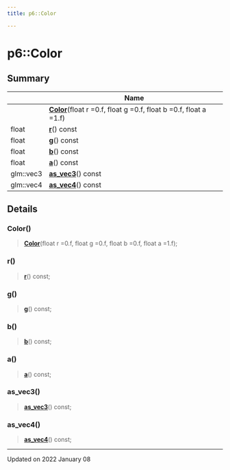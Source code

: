 ```yaml
---
title: p6::Color

---
```


# p6::Color





## Summary


|                | Name           |
| -------------- | -------------- |
| | **[Color](/reference/Classes/classp6_1_1_color#color)**(float r =0.f, float g =0.f, float b =0.f, float a =1.f) |
| float | **[r](/reference/Classes/classp6_1_1_color#r)**() const |
| float | **[g](/reference/Classes/classp6_1_1_color#g)**() const |
| float | **[b](/reference/Classes/classp6_1_1_color#b)**() const |
| float | **[a](/reference/Classes/classp6_1_1_color#a)**() const |
| glm::vec3 | **[as_vec3](/reference/Classes/classp6_1_1_color#as_vec3)**() const |
| glm::vec4 | **[as_vec4](/reference/Classes/classp6_1_1_color#as_vec4)**() const |
## Details


### Color()

> **[Color](/reference/Classes/classp6_1_1_color#color)**(float r =0.f, float g =0.f, float b =0.f, float a =1.f);



### r()

> **[r](/reference/Classes/classp6_1_1_color#r)**() const;



### g()

> **[g](/reference/Classes/classp6_1_1_color#g)**() const;



### b()

> **[b](/reference/Classes/classp6_1_1_color#b)**() const;



### a()

> **[a](/reference/Classes/classp6_1_1_color#a)**() const;



### as_vec3()

> **[as_vec3](/reference/Classes/classp6_1_1_color#as_vec3)**() const;



### as_vec4()

> **[as_vec4](/reference/Classes/classp6_1_1_color#as_vec4)**() const;



-------------------------------

Updated on 2022 January 08